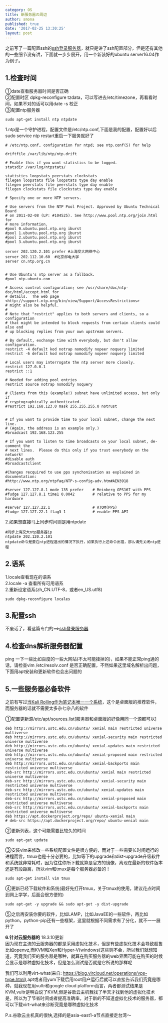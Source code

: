 ```yaml
---
category: OS
title: 新服务器の周辺
author: smona
published: true
date: '2017-02-25 13:30:25'
layout: post
---
```




  之前写了一篇配置ssh的[ssh登录服务器](http://blog.csdn.net/qq_29245097/article/details/55510985)，就只是讲了ssh配置部分，但是还有其他的一些细节没有讲，下面就一步步展开，用一个新装好的ubuntu server16.04作为例子。

**1.检查时间**
----
  ①date查看服务器时间是否正确  
  ②配置时区 dpkg-reconfigure tzdata，可以写进去/etc/timezone，再看看时间，如果不对的话可以用date -s 校正  
  ③配置ntp服务器  
```
sudo apt-get install ntp ntpdate  
```
  1.ntp是一个守护进程，配置文件是/etc/ntp.conf,下面是我的配置，配置好以后sudo service ntp restart重启一下服务就好了

```
# /etc/ntp.conf, configuration for ntpd; see ntp.conf(5) for help

driftfile /var/lib/ntp/ntp.drift

# Enable this if you want statistics to be logged.
statsdir /var/log/ntpstats/

statistics loopstats peerstats clockstats
filegen loopstats file loopstats type day enable
filegen peerstats file peerstats type day enable
filegen clockstats file clockstats type day enable

# Specify one or more NTP servers.

# Use servers from the NTP Pool Project. Approved by Ubuntu Technical Board
# on 2011-02-08 (LP: #104525). See http://www.pool.ntp.org/join.html for
# more information.
#pool 0.ubuntu.pool.ntp.org iburst
#pool 1.ubuntu.pool.ntp.org iburst
#pool 2.ubuntu.pool.ntp.org iburst
#pool 3.ubuntu.pool.ntp.org iburst

server 202.120.2.101 prefer #上海交大网络中心
server 202.112.10.60  #北京邮电大学
server cn.ntp.org.cn


# Use Ubuntu's ntp server as a fallback.
#pool ntp.ubuntu.com

# Access control configuration; see /usr/share/doc/ntp-doc/html/accopt.html for
# details.  The web page <http://support.ntp.org/bin/view/Support/AccessRestrictions>
# might also be helpful.
#
# Note that "restrict" applies to both servers and clients, so a configuration
# that might be intended to block requests from certain clients could also end
# up blocking replies from your own upstream servers.

# By default, exchange time with everybody, but don't allow configuration.
restrict -4 default kod notrap nomodify nopeer noquery limited
restrict -6 default kod notrap nomodify nopeer noquery limited

# Local users may interrogate the ntp server more closely.
restrict 127.0.0.1
restrict ::1

# Needed for adding pool entries
restrict source notrap nomodify noquery

# Clients from this (example!) subnet have unlimited access, but only if
# cryptographically authenticated.
#restrict 192.168.123.0 mask 255.255.255.0 notrust


# If you want to provide time to your local subnet, change the next line.
# (Again, the address is an example only.)
#broadcast 192.168.123.255

# If you want to listen to time broadcasts on your local subnet, de-comment the
# next lines.  Please do this only if you trust everybody on the network!
#disable auth
#broadcastclient

#Changes recquired to use pps synchonisation as explained in documentation:
#http://www.ntp.org/ntpfaq/NTP-s-config-adv.htm#AEN3918

#server 127.127.8.1 mode 135 prefer    # Meinberg GPS167 with PPS
#fudge 127.127.8.1 time1 0.0042        # relative to PPS for my hardware

#server 127.127.22.1                   # ATOM(PPS)
#fudge 127.127.22.1 flag3 1            # enable PPS API

```

  2.如果想直接马上同步时间则是用ntpdate
  
```
#同步上海交大ntp服务器ip
ntpdate 202.120.2.101  
ntpdate命令是要在ntp进程退出的情况下执行，如果执行上述命令出错，那么请先关闭ntp进程
```

**2.语系**
----
1.locale查看现在的语系  
2.locale -a 查看所有可用语系  
2.重新设定语系(zh_CN.UTF-8，或者en_US.utf8)  
```
sudo dpkg-reconfigure locales
```


**3.配置ssh**
----
不废话了，看这篇专门的==>[ssh登录服务器](http://blog.csdn.net/qq_29245097/article/details/55510985)


**4.检查dns解析服务器配置**
----

ping  一下一些比如百度的一些大网站(不太可能挂掉的)，如果不能正常ping通的话，请检查vim /etc/resolv.conf 是否正确配置，不然如果这里域名解析出问题，下面用apt安装和更新软件也会出问题的


**5.一些服务器必备软件**
----

之前有写过[当Kali Rolling作为笔记本唯一一个系统](http://blog.csdn.net/qq_29245097/article/details/527560)，这个是桌面版的推荐软件，而服务器的话就不需要太多杂七杂八的软件

①配置更新源/etc/apt/sources.list[服务器和桌面版的好像用同一个源都可以]

```
deb http://mirrors.ustc.edu.cn/ubuntu/ xenial main restricted universe multiverse
deb http://mirrors.ustc.edu.cn/ubuntu/ xenial-security main restricted universe multiverse
deb http://mirrors.ustc.edu.cn/ubuntu/ xenial-updates main restricted universe multiverse
deb http://mirrors.ustc.edu.cn/ubuntu/ xenial-proposed main restricted universe multiverse
deb http://mirrors.ustc.edu.cn/ubuntu/ xenial-backports main restricted universe multiverse
deb-src http://mirrors.ustc.edu.cn/ubuntu/ xenial main restricted universe multiverse
deb-src http://mirrors.ustc.edu.cn/ubuntu/ xenial-security main restricted universe multiverse
deb-src http://mirrors.ustc.edu.cn/ubuntu/ xenial-updates main restricted universe multiverse
deb-src http://mirrors.ustc.edu.cn/ubuntu/ xenial-proposed main restricted universe multiverse
deb-src http://mirrors.ustc.edu.cn/ubuntu/ xenial-backports main restricted universe multiverse
deb https://apt.dockerproject.org/repo/ ubuntu-xenial main
# deb-src https://apt.dockerproject.org/repo/ ubuntu-xenial main
```

②更新列表，这个可能需要比较久的时间
```
sudo apt-get update 
```

③安装vim来修改一些系统配置文件是很方便的，而对于一些需要长时间运行的进程而言，tmux也是十分必要的，比如等下的upgrade和dist-upgrade升级软件和系统就非常耗时，因为往往你所下载就算是官方的镜像，离现在最新的软件版本还是有段距离，所以vim和tmux是每个服务器必备的！
```
sudo apt-get install vim tmux
```

④更新已经下载软件和系统(最好先打开tmux，关于tmux的使用，建议花点时间到网上学学，后面会很方便的)
```
sudo apt-get -y upgrade && sudo apt-get -y dist-upgrade
```

⑤之后再安装你要的软件，比如LAMP，比如JavaEE的一些软件，再比如python，python-pip还有一些框架，这里就根据不同需求有了分化，就不一一展开了

**6.针对云服务器的**
18.3.10更新  
因为现在主流的云服务器的都是采用虚拟化技术，但是有些虚拟化技术会导致超售比如openvz,而KVM和Xen和Hyper-V(windows)这些则不会，所以我们就想知道，究竟我们买的服务器是哪种，就算在购买服务器的web界面可能在购买的时候会显示是哪种虚拟化技术，但是怎么测试是否就是它所说的那样呢  

我们可以利用virt-what(来自: https://blog.vircloud.net/operations/vps-type.html),apt或者用yum下载后用root用户运行后就可以直接告诉我们究竟是哪种，就我现在用vultr和google cloud platform而言，两者都测试结果是KVM,vultr是明白说了KVM,但是谷歌云主机我找了半天才找到他的虚拟化技术是，所以为了节省时间或者提高准确率，对于新的不知道虚拟化技术的服务器，都可以下载virt-what来诊断究竟是哪种虚拟化技术　　

P.s.谷歌云主机真的很快,选择的是asia-east1-a节点直接走台湾～

